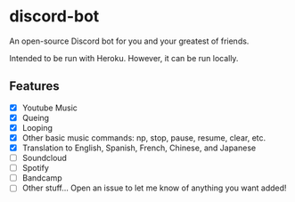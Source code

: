 # discord-bot
An open-source Discord bot for you and your greatest of friends.

Intended to be run with Heroku. However, it can be run locally.

## Features
- [x] Youtube Music
- [x] Queing
- [x] Looping
- [x] Other basic music commands: np, stop, pause, resume, clear, etc.
- [x] Translation to English, Spanish, French, Chinese, and Japanese
- [ ] Soundcloud
- [ ] Spotify
- [ ] Bandcamp
- [ ] Other stuff... Open an issue to let me know of anything you want added!
